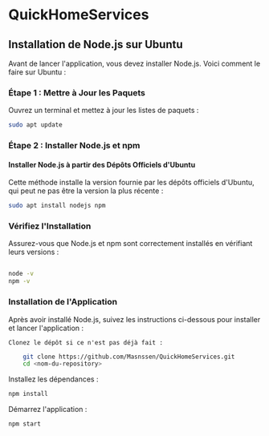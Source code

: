 # QuickHomeServices
## Installation de Node.js sur Ubuntu

Avant de lancer l'application, vous devez installer Node.js. Voici comment le faire sur Ubuntu :

### Étape 1 : Mettre à Jour les Paquets

Ouvrez un terminal et mettez à jour les listes de paquets :

```bash
sudo apt update
```

### Étape 2 : Installer Node.js et npm
#### Installer Node.js à partir des Dépôts Officiels d'Ubuntu

Cette méthode installe la version fournie par les dépôts officiels d'Ubuntu, qui peut ne pas être la version la plus récente :

```bash
sudo apt install nodejs npm
```
### Vérifiez l'Installation
Assurez-vous que Node.js et npm sont correctement installés en vérifiant leurs versions :

```bash

node -v
npm -v
```

### Installation de l'Application

Après avoir installé Node.js, suivez les instructions ci-dessous pour installer et lancer l'application :

    Clonez le dépôt si ce n'est pas déjà fait :

```bash
    git clone https://github.com/Masnssen/QuickHomeServices.git
    cd <nom-du-repository>
```

Installez les dépendances :

```bash
npm install
```

Démarrez l'application :

```bash
npm start
```